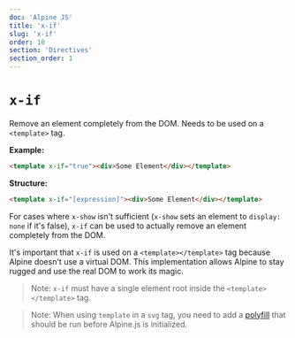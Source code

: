 ```yaml
---
doc: 'Alpine JS'
title: 'x-if'
slug: 'x-if'
order: 10
section: 'Directives'
section_order: 1
---
```


# `x-if`

Remove an element completely from the DOM. Needs to be used on a `<template>` tag.

**Example:** 

```html
<template x-if="true"><div>Some Element</div></template>
```

**Structure:** 

```html
<template x-if="[expression]"><div>Some Element</div></template>
```

For cases where `x-show` isn't sufficient (`x-show` sets an element to `display: none` if it's false), `x-if` can be used to  actually remove an element completely from the DOM.

It's important that `x-if` is used on a `<template></template>` tag because Alpine doesn't use a virtual DOM. This implementation allows Alpine to stay rugged and use the real DOM to work its magic.

> Note: `x-if` must have a single element root inside the `<template></template>` tag.

> Note: When using `template` in a `svg` tag, you need to add a [polyfill](https://github.com/alpinejs/alpine/issues/637#issuecomment-654856538) that should be run before Alpine.js is initialized.